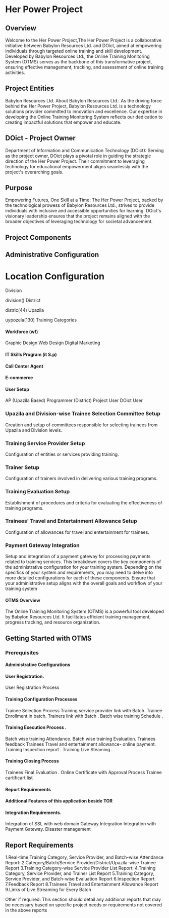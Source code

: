 # Her Power Project

## Overview

Welcome to the Her Power Project,The Her Power Project is a collaborative initiative between Babylon Resources Ltd. and DOict, aimed at empowering individuals through targeted online training and skill development. Developed by Babylon Resources Ltd., the Online Training Monitoring System (OTMS) serves as the backbone of this transformative project, ensuring effective management, tracking, and assessment of online training activities.

## Project Entities
Babylon Resources Ltd.
About Babylon Resources Ltd.: As the driving force behind the Her Power Project, Babylon Resources Ltd. is a technology solutions provider committed to innovation and excellence. Our expertise in developing the Online Training Monitoring System reflects our dedication to creating impactful solutions that empower and educate.

## DOict - Project Owner
Department of Information and Communication Technology (DOict): Serving as the project owner, DOict plays a pivotal role in guiding the strategic direction of the Her Power Project. Their commitment to leveraging technology for educational empowerment aligns seamlessly with the project's overarching goals.

## Purpose
Empowering Futures, One Skill at a Time: The Her Power Project, backed by the technological prowess of Babylon Resources Ltd., strives to provide individuals with inclusive and accessible opportunities for learning. DOict's visionary leadership ensures that the project remains aligned with the broader objectives of leveraging technology for societal advancement.
## Project Components
## Administrative Configuration
# Location Configuration
Division

division()
District

distric(44)
Upazila

uypozela(130)
Training Categories
#### Workforce (wf)

Graphic Design
Web Design
Digital Marketing
#### IT Skills Program (it S.p)
#### Call Center Agent
#### E-commerce

#### User Setup
AP (Upazila Based)
Programmer (District)
Project User
DOict User
### Upazila and Division-wise Trainee Selection Committee Setup
Creation and setup of committees responsible for selecting trainees from Upazila and Division levels.
### Training Service Provider Setup
Configuration of entities or services providing training.
### Trainer Setup
Configuration of trainers involved in delivering various training programs.
### Training Evaluation Setup
Establishment of procedures and criteria for evaluating the effectiveness of training programs.
### Trainees' Travel and Entertainment Allowance Setup
Configuration of allowances for travel and entertainment for trainees.
### Payment Gateway Integration
Setup and integration of a payment gateway for processing payments related to training services.
This breakdown covers the key components of the administrative configuration for your training system. Depending on the specifics of your system and requirements, you may need to delve into more detailed configurations for each of these components. Ensure that your administrative setup aligns with the overall goals and workflow of your training system
#### OTMS Overview

The Online Training Monitoring System (OTMS) is a powerful tool developed by Babylon Resources Ltd. It facilitates efficient training management, progress tracking, and resource organization.

## Getting Started with OTMS

### Prerequisites
#### Administrative Configurations
####  User Registration.
 User Registration Process
#### Training Configuration Processes
 Trainee Selection Process
 Training service provider link with Batch.
 Trainee Enrollment in batch.
 Trainers link with Batch .
 Batch wise training Schedule .
#### Training Execution Process .
 Batch wise training Attendance.
 Batch wise training Evaluation.
 Trainees feedback 
 Trainees Travel and entertainment allowance- online payment.
 Training Inspection report .
 Training Live Steaming .
#### Training Closing Process
 Trainees Final Evaluation .
 Online Certificate with Approval Process 
 Trainee cartificart list 
#### Report Requirements
#### Additional Features of this application beside TOR
#### Integration Requirements.
 Integration of SSL with web domain
 Gateway Integration 
 Integration with Payment Gateway.
 Disaster management

 ## Report Requirements
 1.Real-time Training Category, Service Provider, and Batch-wise Attendance Report:
 2.Category/Batch/Service Provider/District/Upazila-wise Trainee Report
 3.Training Category-wise Service Provider List Report: 
 4.Training Category, Service Provider, and Trainer List Report
 5.Training Category, Service Provider, and Batch-wise Evaluation Report
 6.Inspection Report:
 7.Feedback Report
 8.Trainees Travel and Entertainment Allowance Report
 9.Links of Live Streaming for Every Batch

Other if required: This section should detail any additional reports that may be 
necessary based on specific project needs or requirements not covered in the above 
reports


